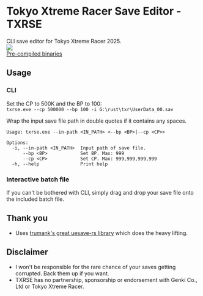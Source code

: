 # Tokyo Xtreme Racer Save Editor - TXRSE
CLI save editor for Tokyo Xtreme Racer 2025.    
![](https://i.imgur.com/MhkteCr.png)    
[Pre-compiled binaries](https://github.com/Sorrow446/Tokyo-Xtreme-Racer-Save-Editor---TXRSE/releases)
## Usage

### CLI
Set the CP to 500K and the BP to 100:    
`txrse.exe --cp 500000 --bp 100 -i G:\rust\txr\UserData_00.sav`

Wrap the input save file path in double quotes if it contains any spaces.

```
Usage: txrse.exe --in-path <IN_PATH> <--bp <BP>|--cp <CP>>

Options:
  -i, --in-path <IN_PATH>  Input path of save file.
      --bp <BP>            Set BP. Max: 999
      --cp <CP>            Set CP. Max: 999,999,999,999
  -h, --help               Print help
```

### Interactive batch file
If you can't be bothered with CLI, simply drag and drop your save file onto the included batch file.

## Thank you
- Uses [trumank's great uesave-rs library](https://github.com/trumank/uesave-rs) which does the heavy lifting.

## Disclaimer   
- I won't be responsible for the rare chance of your saves getting corrupted. Back them up if you want.
- TXRSE has no partnership, sponsorship or endorsement with Genki Co., Ltd or Tokyo Xtreme Racer.
